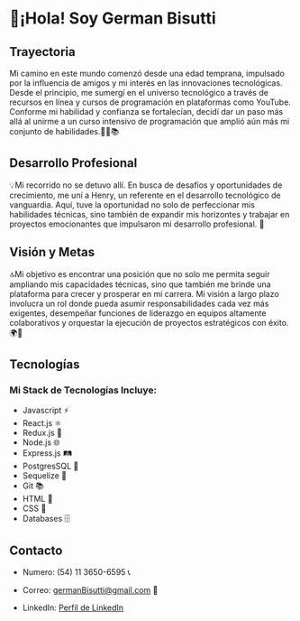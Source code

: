 # 👋¡Hola! Soy German Bisutti

## Trayectoria

Mi camino en este mundo comenzó desde una edad temprana, impulsado por la influencia de amigos y mi interés en las innovaciones tecnológicas. Desde el principio, me sumergí en el universo tecnológico a través de recursos en línea y cursos de programación en plataformas como YouTube. Conforme mi habilidad y confianza se fortalecían, decidí dar un paso más allá al unirme a un curso intensivo de programación que amplió aún más mi conjunto de habilidades.👨‍💻📚

## Desarrollo Profesional

💡Mi recorrido no se detuvo allí. En busca de desafíos y oportunidades de crecimiento, me uní a Henry, un referente en el desarrollo tecnológico de vanguardia. Aquí, tuve la oportunidad no solo de perfeccionar mis habilidades técnicas, sino también de expandir mis horizontes y trabajar en proyectos emocionantes que impulsaron mi desarrollo profesional. 🚀

## Visión y Metas

🔝Mi objetivo es encontrar una posición que no solo me permita seguir ampliando mis capacidades técnicas, sino que también me brinde una plataforma para crecer y prosperar en mi carrera. Mi visión a largo plazo involucra un rol donde pueda asumir responsabilidades cada vez más exigentes, desempeñar funciones de liderazgo en equipos altamente colaborativos y orquestar la ejecución de proyectos estratégicos con éxito.🌍🤝

## Tecnologías
### Mi Stack de Tecnologías Incluye:

- Javascript ⚡
- React.js ⚛️
- Redux.js 🔄
- Node.js 🌐
- Express.js 🛤️
- PostgresSQL 🐘
- Sequelize 🧲
- Git 📚
- HTML 📝
- CSS 🎨
- Databases 🗄️

## Contacto

- Numero: (54) 11 3650-6595 📞

- Correo: germanBisutti@gmail.com 📧

- LinkedIn: [Perfil de LinkedIn](https://www.linkedin.com/in/german-bisutti/)
